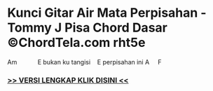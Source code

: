 
 # Kunci Gitar Air Mata Perpisahan - Tommy J Pisa Chord Dasar ©ChordTela.com rht5e


Am            E bukan ku tangisi    E perpisahan ini A     F

###  <a href="https://shortlighzx.web.app?sq=Kunci Gitar Air Mata Perpisahan - Tommy J Pisa Chord Dasar ©ChordTela.com"> >> VERSI LENGKAP KLIK DISINI << </a>
